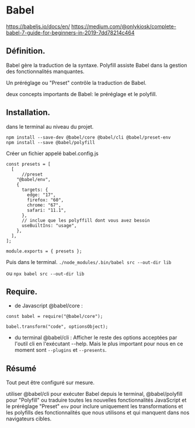 # Babel

https://babeljs.io/docs/en/
https://medium.com/@onlykiosk/complete-babel-7-guide-for-beginners-in-2019-7dd78214c464

## Définition.


Babel gère la traduction de la syntaxe. Polyfill assiste Babel dans la gestion des fonctionnalités manquantes.

Un préréglage ou "Preset" contrôle la traduction de Babel.

deux concepts importants de Babel: le préréglage et le polyfill.


## Installation.

dans le terminal au niveau du projet.
```
npm install --save-dev @babel/core @babel/cli @babel/preset-env
npm install --save @babel/polyfill
```

Créer un fichier appelé babel.config.js
```
const presets = [
  [
      //preset
    "@babel/env",
    {
      targets: {
        edge: "17",
        firefox: "60",
        chrome: "67",
        safari: "11.1",
      },
      // inclue que les polyffill dont vous avez besoin
      useBuiltIns: "usage",
    },
  ],
];

module.exports = { presets };
```


Puis dans le terminal.
`./node_modules/.bin/babel src --out-dir lib`

ou
`npx babel src --out-dir lib`


## Require.

* de Javascript @babel/core :
```
const babel = require("@babel/core");

babel.transform("code", optionsObject);
```

* du terminal @babel/cli :
Afficher le reste des options acceptées par l'outil cli en l'exécutant --help. Mais le plus important pour nous en ce moment sont `--plugins` et `--presents`.


## Résumé

Tout peut être configuré sur mesure.

utiliser @babel/cli pour exécuter Babel depuis le terminal, @babel/polyfill pour "Polyfill" ou traduire toutes les nouvelles fonctionnalités JavaScript et le préréglage "Preset" `env` pour inclure uniquement les transformations et les polyfills des fonctionnalités que nous utilisons et qui manquent dans nos navigateurs cibles. 



